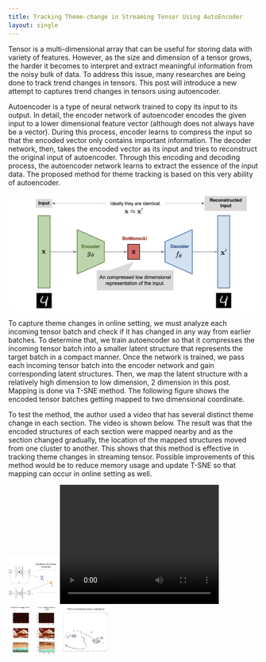```yaml
---
title: Tracking Theme-change in Streaming Tensor Using AutoEncoder
layout: single
---
```

Tensor is a multi-dimensional array that can be useful for storing data with variety of features. However, as the size and dimension of a tensor grows, the harder it becomes to interpret and extract meaningful information from the noisy bulk of data. To address this issue, many researches are being done to track trend changes in tensors. This post will introduce a new attempt to captures trend changes in tensors using autoencoder.

Autoencoder is a type of neural network trained to copy its input to its output. In detail, the encoder network of autoencoder encodes the given input to a lower dimensional feature vector (although does not always have be a vector). During this process, encoder learns to compress the input so that the encoded vector only contains important information. The decoder network, then, takes the encoded vector as its input and tries to reconstruct the original input of autoencoder. Through this encoding and decoding process, the autoencoder network learns to extract the essence of the input data. The proposed method for theme tracking is based on this very ability of autoencoder.

![Image not available at the moment](../assets/images/autoencoder-architecture.png "AutoEncoder Network")

To capture theme changes in online setting, we must analyze each incoming tensor batch and check if it has changed in any way from earlier batches. To determine that, we train autoencoder so that it compresses the incoming tensor batch into a smaller latent structure that  represents the target batch in a compact manner. Once the network is trained, we pass each incoming tensor batch into the encoder network and gain corresponding latent structures. Then, we map the latent structure with a relatively high dimension to low dimension, 2 dimension in this post. Mapping is done via T-SNE method. The following figure shows the encoded tensor batches getting mapped to two dimensional coordinate.

To test the method, the author used a video that has several distinct theme change in each section. The video is shown below. The result was that the encoded structures of each section were mapped nearby and as the section changed gradually, the location of the mapped structures moved from one cluster to another. This shows that this method is effective in tracking theme changes in streaming tensor. Possible improvements of this method would be to reduce memory usage and update T-SNE so that mapping can occur in online setting as well.

<img src="../assets/images/aevec.PNG" alt="Image not available at the moment" style="height: 100px; width:100px;"/>

<video width="320" height="240" controls>
  <source src="../assets/10 seconds Animation_360p.mp4" type="video/mp4">
</video>

<img src="../assets/images/change.PNG" alt="Image not available at the moment" style="height: 100px; width:100px;"/>

<img src="../assets/images/res.PNG" alt="Image not available at the moment" style="height: 100px; width:100px;"/>
